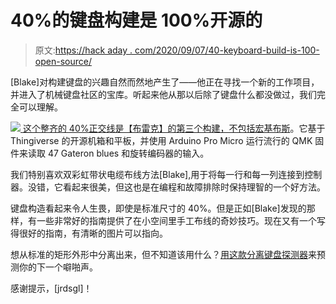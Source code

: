 # 40%的键盘构建是 100%开源的

> 原文:[https://hack aday . com/2020/09/07/40-keyboard-build-is-100-open-source/](https://hackaday.com/2020/09/07/40-keyboard-build-is-100-open-source/)

[Blake]对构建键盘的兴趣自然而然地产生了——他正在寻找一个新的工作项目，并进入了机械键盘社区的宝库。听起来他从那以后除了键盘什么都没做过，我们完全可以理解。

[![](../Images/bbe967d640912814d842273eaa31d561.png) ](https://hackaday.com/wp-content/uploads/2020/09/void-40-keeb-guts.jpeg) [这个整齐的 40%正交线是【布雷克】的第三个构建，不包括宏基布斯](https://www.ghost7.com/3d-printed-hand-wired-40-keyboard/)。它基于 Thingiverse 的开源机箱和平板，并使用 Arduino Pro Micro 运行流行的 QMK 固件来读取 47 Gateron blues 和旋转编码器的输入。

我们特别喜欢双彩虹带状电缆布线方法[Blake],用于将每一行和每一列连接到控制器。没错，它看起来很美，但这也是在编程和故障排除时保持理智的一个好方法。

键盘构造看起来令人生畏，即使是标准尺寸的 40%。但是正如[Blake]发现的那样，有一些非常好的指南提供了在小空间里手工布线的奇妙技巧。现在又有一个写得很好的指南，有清晰的图片可以指向。

想从标准的矩形外形中分离出来，但不知道该用什么？[用这款分离键盘探测器](https://hackaday.com/2020/08/11/split-keyboard-finder-stacks-them-up-for-your-approval/)来预测你的下一个噼啪声。

感谢提示，[jrdsgl]！